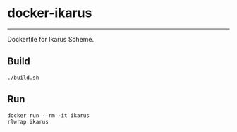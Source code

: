 # docker-ikarus
---

Dockerfile for Ikarus Scheme.


## Build

`./build.sh`


## Run

```
docker run --rm -it ikarus
rlwrap ikarus
```
